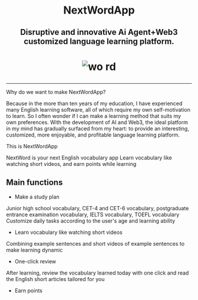 <h1 align="center">
  NextWordApp
</h1>


<h2 align="center">
  Disruptive and innovative Ai Agent+Web3 customized language learning platform.
</h2>


<h1 align="center">
  
  ![wo rd](https://github.com/user-attachments/assets/66ae1a36-215b-4c42-b430-ad479996a51b)

</h1>


---

Why do we want to make NextWordApp?

Because in the more than ten years of my education, I have experienced many English learning software, all of which require my own self-motivation to learn.
So I often wonder if I can make a learning method that suits my own preferences. With the development of AI and Web3, the ideal platform in my mind has gradually surfaced from my heart: to provide an interesting, customized, more enjoyable, and profitable language learning platform.

This is NextWordApp


NextWord is your next English vocabulary app
Learn vocabulary like watching short videos, and earn points while learning

## Main functions
- Make a study plan

Junior high school vocabulary, CET-4 and CET-6 vocabulary, postgraduate entrance examination vocabulary, IELTS vocabulary, TOEFL vocabulary
Customize daily tasks according to the user's age and learning ability

- Learn vocabulary like watching short videos

Combining example sentences and short videos of example sentences to make learning dynamic

- One-click review

After learning, review the vocabulary learned today with one click and read the English short articles tailored for you

- Earn points

